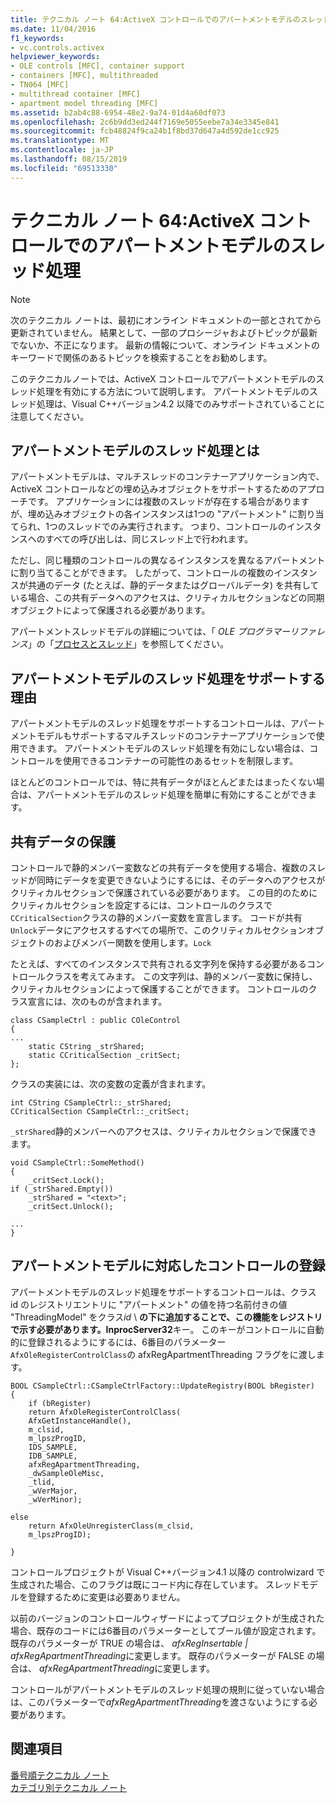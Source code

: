 ```yaml
---
title: テクニカル ノート 64:ActiveX コントロールでのアパートメントモデルのスレッド処理
ms.date: 11/04/2016
f1_keywords:
- vc.controls.activex
helpviewer_keywords:
- OLE controls [MFC], container support
- containers [MFC], multithreaded
- TN064 [MFC]
- multithread container [MFC]
- apartment model threading [MFC]
ms.assetid: b2ab4c88-6954-48e2-9a74-01d4a60df073
ms.openlocfilehash: 2c6b9dd3ed244f7169e5055eebe7a34e3345e841
ms.sourcegitcommit: fcb48824f9ca24b1f8bd37d647a4d592de1cc925
ms.translationtype: MT
ms.contentlocale: ja-JP
ms.lasthandoff: 08/15/2019
ms.locfileid: "69513330"
---
```

# <a name="tn064-apartment-model-threading-in-activex-controls"></a>テクニカル ノート 64:ActiveX コントロールでのアパートメントモデルのスレッド処理

> [!NOTE]
>  次のテクニカル ノートは、最初にオンライン ドキュメントの一部とされてから更新されていません。 結果として、一部のプロシージャおよびトピックが最新でないか、不正になります。 最新の情報について、オンライン ドキュメントのキーワードで関係のあるトピックを検索することをお勧めします。

このテクニカルノートでは、ActiveX コントロールでアパートメントモデルのスレッド処理を有効にする方法について説明します。 アパートメントモデルのスレッド処理は、Visual C++バージョン4.2 以降でのみサポートされていることに注意してください。

## <a name="what-is-apartment-model-threading"></a>アパートメントモデルのスレッド処理とは

アパートメントモデルは、マルチスレッドのコンテナーアプリケーション内で、ActiveX コントロールなどの埋め込みオブジェクトをサポートするためのアプローチです。 アプリケーションには複数のスレッドが存在する場合がありますが、埋め込みオブジェクトの各インスタンスは1つの "アパートメント" に割り当てられ、1つのスレッドでのみ実行されます。 つまり、コントロールのインスタンスへのすべての呼び出しは、同じスレッド上で行われます。

ただし、同じ種類のコントロールの異なるインスタンスを異なるアパートメントに割り当てることができます。 したがって、コントロールの複数のインスタンスが共通のデータ (たとえば、静的データまたはグローバルデータ) を共有している場合、この共有データへのアクセスは、クリティカルセクションなどの同期オブジェクトによって保護される必要があります。

アパートメントスレッドモデルの詳細については、「 *OLE プログラマーリファレンス*」の「[プロセスとスレッド](/windows/win32/ProcThread/processes-and-threads)」を参照してください。

## <a name="why-support-apartment-model-threading"></a>アパートメントモデルのスレッド処理をサポートする理由

アパートメントモデルのスレッド処理をサポートするコントロールは、アパートメントモデルもサポートするマルチスレッドのコンテナーアプリケーションで使用できます。 アパートメントモデルのスレッド処理を有効にしない場合は、コントロールを使用できるコンテナーの可能性のあるセットを制限します。

ほとんどのコントロールでは、特に共有データがほとんどまたはまったくない場合は、アパートメントモデルのスレッド処理を簡単に有効にすることができます。

## <a name="protecting-shared-data"></a>共有データの保護

コントロールで静的メンバー変数などの共有データを使用する場合、複数のスレッドが同時にデータを変更できないようにするには、そのデータへのアクセスがクリティカルセクションで保護されている必要があります。 この目的のためにクリティカルセクションを設定するには、コントロールのクラスで`CCriticalSection`クラスの静的メンバー変数を宣言します。 コードが共有`Unlock`データにアクセスするすべての場所で、このクリティカルセクションオブジェクトのおよびメンバー関数を使用します。`Lock`

たとえば、すべてのインスタンスで共有される文字列を保持する必要があるコントロールクラスを考えてみます。 この文字列は、静的メンバー変数に保持し、クリティカルセクションによって保護することができます。 コントロールのクラス宣言には、次のものが含まれます。

```
class CSampleCtrl : public COleControl
{
...
    static CString _strShared;
    static CCriticalSection _critSect;
};
```

クラスの実装には、次の変数の定義が含まれます。

```
int CString CSampleCtrl::_strShared;
CCriticalSection CSampleCtrl::_critSect;
```

`_strShared`静的メンバーへのアクセスは、クリティカルセクションで保護できます。

```
void CSampleCtrl::SomeMethod()
{
    _critSect.Lock();
if (_strShared.Empty())
    _strShared = "<text>";
    _critSect.Unlock();

...
}
```

## <a name="registering-an-apartment-model-aware-control"></a>アパートメントモデルに対応したコントロールの登録

アパートメントモデルのスレッド処理をサポートするコントロールは、クラス id のレジストリエントリに "アパートメント" の値を持つ名前付きの値 "ThreadingModel" をクラス*id* \\ **の下に追加することで、この機能をレジストリで示す必要があります。InprocServer32**キー。 このキーがコントロールに自動的に登録されるようにするには、6番目のパラメーター `AfxOleRegisterControlClass`の afxRegApartmentThreading フラグをに渡します。

```
BOOL CSampleCtrl::CSampleCtrlFactory::UpdateRegistry(BOOL bRegister)
{
    if (bRegister)
    return AfxOleRegisterControlClass(
    AfxGetInstanceHandle(),
    m_clsid,
    m_lpszProgID,
    IDS_SAMPLE,
    IDB_SAMPLE,
    afxRegApartmentThreading,
    _dwSampleOleMisc,
    _tlid,
    _wVerMajor,
    _wVerMinor);

else
    return AfxOleUnregisterClass(m_clsid,
    m_lpszProgID);

}
```

コントロールプロジェクトが Visual C++バージョン4.1 以降の controlwizard で生成された場合、このフラグは既にコード内に存在しています。 スレッドモデルを登録するために変更は必要ありません。

以前のバージョンのコントロールウィザードによってプロジェクトが生成された場合、既存のコードには6番目のパラメーターとしてブール値が設定されます。 既存のパラメーターが TRUE の場合は、 *afxRegInsertable | afxRegApartmentThreading*に変更します。 既存のパラメーターが FALSE の場合は、 *afxRegApartmentThreading*に変更します。

コントロールがアパートメントモデルのスレッド処理の規則に従っていない場合は、このパラメーターで*afxRegApartmentThreading*を渡さないようにする必要があります。

## <a name="see-also"></a>関連項目

[番号順テクニカル ノート](../mfc/technical-notes-by-number.md)<br/>
[カテゴリ別テクニカル ノート](../mfc/technical-notes-by-category.md)
